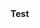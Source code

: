 <!DOCTYPE html>
<html>
 <head>
  <meta charset="utf-8">
  <link rel="stylesheet" href="style.css">
 </head>
 <body>
  <b>Test</b>
 </body>
</html>
